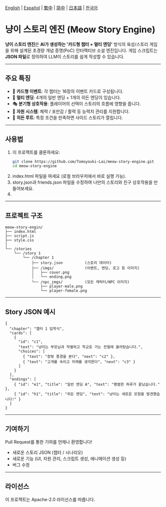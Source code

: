 [English](../README.md) | [Español](README.es.md) | [繁中](README.zh-Hant.md) | [简中](README.zh-Hans.md) | [日本語](README.ja.md) | [한국어](README.ko.md)

# 냥이 스토리 엔진 (Meow Story Engine)
**냥이 스토리 엔진**은 **AI가 생성하는 '카드형 챕터 + 멀티 엔딩'** 방식의 육성/스토리 게임을 위해 설계된 초경량 개념 증명(PoC) 인터랙티브 소설 엔진입니다.
게임 스크립트는 **JSON 파일**로 정의하여 LLM이 스토리를 쉽게 작성할 수 있습니다.

---

## 주요 특징

- 📖 **카드형 이벤트**: 각 챕터는 16장의 이벤트 카드로 구성됩니다.
- 🔀 **멀티 엔딩**: 4개의 일반 엔딩 + 1개의 히든 엔딩이 있습니다.
- 🎭 **분기형 상호작용**: 플레이어의 선택이 스토리의 흐름에 영향을 줍니다.
- 🎒 **자원 시스템**: 체력 / 포만감 / 활력 등 능력치 관리를 지원합니다.
- 🌟 **히든 루트**: 특정 조건을 만족하면 사이드 스토리가 열립니다.

---

## 사용법

1. 이 프로젝트를 클론하세요:
   ```bash
   git clone https://github.com/Tomoyouki-Lai/meow-story-engine.git
   cd meow-story-engine
2. index.html 파일을 여세요 (로컬 브라우저에서 바로 실행 가능).
3. story.json과 friends.json 파일을 수정하여 나만의 스토리와 친구 상호작용을 만들어보세요.
4. 
---

## 프로젝트 구조

```
meow-story-engin/
├── index.html
├── script.js
├── style.css
│
└── /stories
    └── /story 1
        └── /chapter 1
            ├── story.json          (스토리 데이터)
            ├── /imgs/              (이벤트, 엔딩, 로고 등 이미지)
            │   ├── cover.png
            │   └── ending.png
            └── /npc_imgs/          (모든 캐릭터/NPC 이미지)
                ├── player-male.png
                └── player-female.png
```
---

## Story JSON 예시

```
{
  "chapter": "챕터 1 입학식",
  "cards": [
    {
      "id": "c1",
      "text": "냥이는 부모님과 작별하고 학교로 가는 전철에 올라탔습니다.",
      "choices": [
        { "text": "창밖 풍경을 본다", "next": "c2" },
        { "text": "고개를 숙이고 미래를 생각한다", "next": "c3" }
      ]
    }
  ],
  "endings": [
    { "id": "e1", "title": "일반 엔딩 A", "text": "평범한 하루가 끝났습니다." },
    { "id": "h1", "title": "히든 엔딩", "text": "냥이는 새로운 모험을 발견했습니다!" }
  ]
}
```

---

## 기여하기

Pull Request를 통한 기여를 언제나 환영합니다!
- 새로운 스토리 JSON (챕터 / 시나리오)
- 새로운 기능 (UI, 자원 관리, 스크립트 생성, 애니메이션 생성 등)
- 버그 수정

---

## 라이선스

이 프로젝트는 Apache-2.0 라이선스를 따릅니다.
